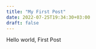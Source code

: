 ```yaml
---
title: "My First Post"
date: 2022-07-25T19:34:30+03:00
draft: false
---
```


Hello world, First Post
